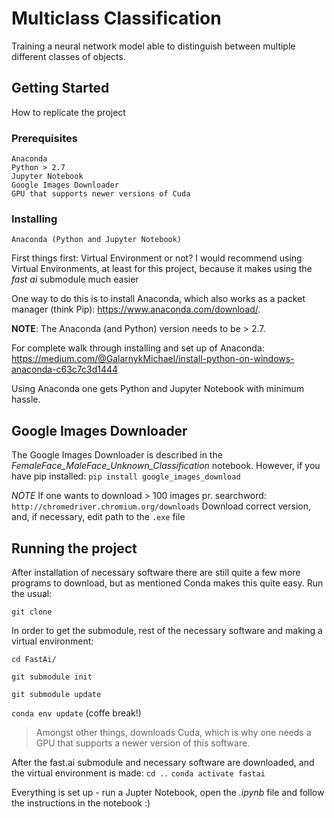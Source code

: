 # Multiclass Classification

Training a neural network model able to distinguish between multiple different classes of objects. 

## Getting Started
How to replicate the project

### Prerequisites

```
Anaconda 
Python > 2.7
Jupyter Notebook
Google Images Downloader 
GPU that supports newer versions of Cuda 
```

### Installing
```
Anaconda (Python and Jupyter Notebook)
```
First things first: Virtual Environment or not? 
I would recommend using Virtual Environments, at least for this project, because it makes using the _fast ai_ submodule much easier  

One way to do this is to install Anaconda, which also works as a packet manager (think Pip): https://www.anaconda.com/download/. 

__NOTE__: The Anaconda (and Python) version needs to be > 2.7.

For complete walk through installing and set up of Anaconda: https://medium.com/@GalarnykMichael/install-python-on-windows-anaconda-c63c7c3d1444

Using Anaconda one gets Python and Jupyter Notebook with minimum hassle.

## Google Images Downloader
The Google Images Downloader is described in the *FemaleFace_MaleFace_Unknown_Classification* notebook.
However, if you have pip installed:
```pip install google_images_download```

*NOTE* If one wants to download > 100 images pr. searchword:
```http://chromedriver.chromium.org/downloads```
Download correct version, and, if necessary, edit path to the `.exe` file

## Running the project
After installation of necessary software there are still quite a few more programs to download, but as mentioned Conda makes this quite easy. 
Run the usual:

```git clone```

In order to get the submodule, rest of the necessary software and making a virtual environment: 

```cd FastAi/```

```git submodule init```

```git submodule update```

```conda env update``` (coffe break!) 
> Amongst other things, downloads Cuda, which is why one needs a GPU that supports a newer version of this software.

After the fast.ai submodule and necessary software are downloaded, and the virtual environment is made:
```cd ..```
```conda activate fastai```

Everything is set up - run a Jupter Notebook, open the _.ipynb_ file and follow the instructions in the notebook :) 






